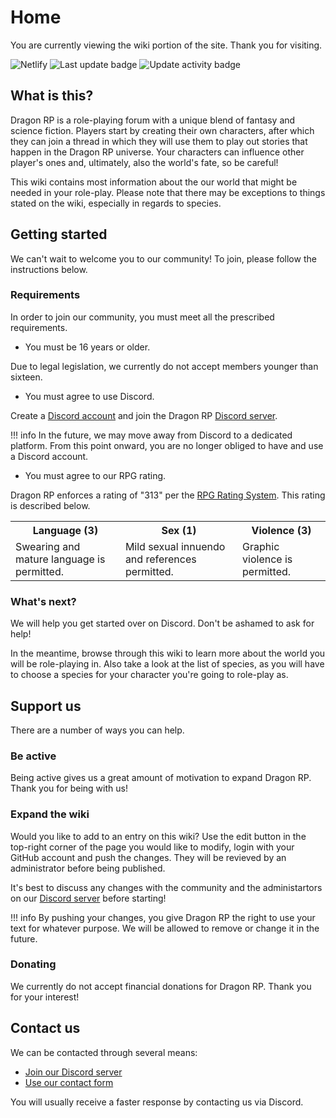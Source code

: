 # Home
You are currently viewing the wiki portion of the site. Thank you for visiting.

![Netlify](https://img.shields.io/netlify/371397fe-a565-4cca-aea6-75aa6e7ac531?style=for-the-badge)
![Last update badge](https://img.shields.io/github/last-commit/jelle619/dragonrp?label=last%20update&style=for-the-badge) ![Update activity badge](https://img.shields.io/github/commit-activity/m/jelle619/dragonrp?label=Update%20activity&style=for-the-badge)

## What is this?
Dragon RP is a role-playing forum with a unique blend of fantasy and science fiction. Players start by creating their own characters, after which they can join a thread in which they will use them to play out stories that happen in the Dragon RP universe. Your characters can influence other player's ones and, ultimately, also the world's fate, so be careful!

This wiki contains most information about the our world that might be needed in your role-play. Please note that there may be exceptions to things stated on the wiki, especially in regards to species.

## Getting started
We can't wait to welcome you to our community! To join, please follow the instructions below.

### Requirements
In order to join our community, you must meet all the prescribed requirements.

* You must be 16 years or older.

Due to legal legislation, we currently do not accept members younger than sixteen.

* You must agree to use Discord.

Create a [Discord account](https://discordapp.com/register) and join the Dragon RP [Discord server](https://discord.gg/MJ2HGkT).

!!! info
    In the future, we may move away from Discord to a dedicated platform. From this point onward, you are no longer obliged to have and use a Discord account.
    
* You must agree to our RPG rating.

Dragon RP enforces a rating of "313" per the [RPG Rating System](https://rpgrating.com/). This rating is described below.

<table>
    <tr>
        <th>Language (3)</th>
        <th>Sex (1)</th>
        <th>Violence (3)</th>
    </tr>
    <tr>
        <td>Swearing and mature language is permitted.</td>
        <td>Mild sexual innuendo and references permitted.</td>
        <td>Graphic violence is permitted.</td>
    </tr>
</table>

### What's next?
We will help you get started over on Discord. Don't be ashamed to ask for help!

In the meantime, browse through this wiki to learn more about the world you will be role-playing in. Also take a look at the list of species, as you will have to choose a species for your character you're going to role-play as.

## Support us
There are a number of ways you can help.

### Be active
Being active gives us a great amount of motivation to expand Dragon RP. Thank you for being with us!

### Expand the wiki
Would you like to add to an entry on this wiki? Use the edit button in the top-right corner of the page you would like to modify, login with your GitHub account and push the changes. They will be revieved by an administrator before being published.

It's best to discuss any changes with the community and the administartors on our [Discord server](https://discord.gg/MJ2HGkT) before starting!

!!! info
    By pushing your changes, you give Dragon RP the right to use your text for whatever purpose. We will be allowed to remove or change it in the future.

### Donating
We currently do not accept financial donations for Dragon RP. Thank you for your interest!

## Contact us
We can be contacted through several means:

* [Join our Discord server](https://discord.gg/MJ2HGkT)
* [Use our contact form](https://jellezwie.rs/#contact)

You will usually receive a faster response by contacting us via Discord.
